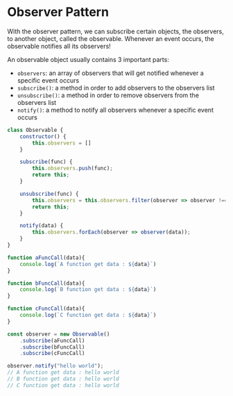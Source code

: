 # Observer Pattern

With the observer pattern, we can subscribe certain objects, the observers, to another object, called the observable. Whenever an event occurs, the observable notifies all its observers!

An observable object usually contains 3 important parts:

 - `observers`: an array of observers that will get notified whenever a specific event occurs
 - `subscribe()`: a method in order to add observers to the observers list
 - `unsubscribe()`: a method in order to remove observers from the observers list
 - `notify()`: a method to notify all observers whenever a specific event occurs

```js
class Observable {
    constructor() {
        this.observers = []
    }

    subscribe(func) {
        this.observers.push(func);
        return this;
    }

    unsubscribe(func) {
        this.observers = this.observers.filter(observer => observer !== func)
        return this;
    }

    notify(data) {
        this.observers.forEach(observer => observer(data));
    }
} 

function aFuncCall(data){
    console.log(`A function get data : ${data}`)
}

function bFuncCall(data){
    console.log(`B function get data : ${data}`)
}

function cFuncCall(data){
    console.log(`C function get data : ${data}`)
}

const observer = new Observable()
    .subscribe(aFuncCall)
    .subscribe(bFuncCall)
    .subscribe(cFuncCall)

observer.notify("hello world");
// A function get data : hello world
// B function get data : hello world
// C function get data : hello world
```